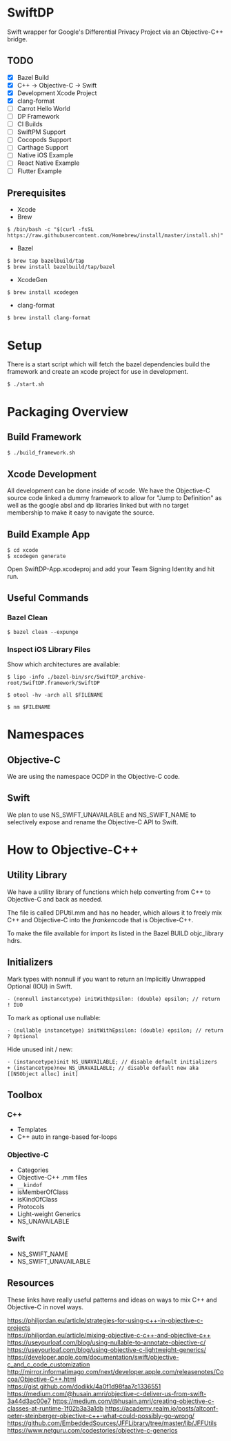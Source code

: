 # SwiftDP

Swift wrapper for Google's Differential Privacy Project via an Objective-C++ bridge.

## TODO

- [x] Bazel Build
- [x] C++ -> Objective-C -> Swift
- [x] Development Xcode Project
- [x] clang-format
- [ ] Carrot Hello World
- [ ] DP Framework
- [ ] CI Builds
- [ ] SwiftPM Support
- [ ] Cocopods Support
- [ ] Carthage Support
- [ ] Native iOS Example
- [ ] React Native Example
- [ ] Flutter Example

## Prerequisites

- Xcode
- Brew

```
$ /bin/bash -c "$(curl -fsSL https://raw.githubusercontent.com/Homebrew/install/master/install.sh)"
```

- Bazel

```
$ brew tap bazelbuild/tap
$ brew install bazelbuild/tap/bazel
```

- XcodeGen

```
$ brew install xcodegen
```

- clang-format

```
$ brew install clang-format
```

# Setup

There is a start script which will fetch the bazel dependencies build the framework and
create an xcode project for use in development.

```
$ ./start.sh
```

# Packaging Overview

## Build Framework

```
$ ./build_framework.sh
```

## Xcode Development

All development can be done inside of xcode. We have the Objective-C source code linked a dummy framework to allow for "Jump to Definition" as well as the google absl and dp libraries linked but with no target membership to make it easy to navigate the source.

## Build Example App

```
$ cd xcode
$ xcodegen generate
```

Open SwiftDP-App.xcodeproj and add your Team Signing Identity and hit run.

## Useful Commands

### Bazel Clean

```
$ bazel clean --expunge
```

### Inspect iOS Library Files

Show which architectures are available:

```
$ lipo -info ./bazel-bin/src/SwiftDP_archive-root/SwiftDP.framework/SwiftDP
```

```
$ otool -hv -arch all $FILENAME
```

```
$ nm $FILENAME
```

# Namespaces

## Objective-C

We are using the namespace OCDP in the Objective-C code.

## Swift

We plan to use NS_SWIFT_UNAVAILABLE and NS_SWIFT_NAME to selectively expose and rename the Objective-C API to Swift.

# How to Objective-C++

## Utility Library

We have a utility library of functions which help converting from C++ to Objective-C and back as needed.

The file is called DPUtil.mm and has no header, which allows it to freely mix C++ and Objective-C into the *franken*code that is Objective-C++.

To make the file available for import its listed in the Bazel BUILD objc_library hdrs.

## Initializers

Mark types with nonnull if you want to return an Implicitly Unwrapped Optional (IOU) in Swift.

```
- (nonnull instancetype) initWithEpsilon: (double) epsilon; // return ! IUO
```

To mark as optional use nullable:

```
- (nullable instancetype) initWithEpsilon: (double) epsilon; // return ? Optional
```

Hide unused init / new:

```
- (instancetype)init NS_UNAVAILABLE; // disable default initializers
+ (instancetype)new NS_UNAVAILABLE; // disable default new aka [[NSObject alloc] init]
```

## Toolbox

### C++

- Templates
- C++ auto in range-based for-loops

### Objective-C

- Categories
- Objective-C++ .mm files
- `__kindof`
- isMemberOfClass
- isKindOfClass
- Protocols
- Light-weight Generics
- NS_UNAVAILABLE

### Swift

- NS_SWIFT_NAME
- NS_SWIFT_UNAVAILABLE

## Resources

These links have really useful patterns and ideas on ways to mix C++ and Objective-C in novel ways.

https://philjordan.eu/article/strategies-for-using-c++-in-objective-c-projects  
https://philjordan.eu/article/mixing-objective-c-c++-and-objective-c++  
https://useyourloaf.com/blog/using-nullable-to-annotate-objective-c/
https://useyourloaf.com/blog/using-objective-c-lightweight-generics/
https://developer.apple.com/documentation/swift/objective-c_and_c_code_customization
http://mirror.informatimago.com/next/developer.apple.com/releasenotes/Cocoa/Objective-C++.html
https://gist.github.com/dodikk/4a0f1d98faa7c1336551
https://medium.com/@husain.amri/objective-c-deliver-us-from-swift-3a44d3ac00e7
https://medium.com/@husain.amri/creating-objective-c-classes-at-runtime-1f02b3a3a1db
https://academy.realm.io/posts/altconf-peter-steinberger-objective-c++-what-could-possibly-go-wrong/
https://github.com/EmbeddedSources/JFFLibrary/tree/master/lib/JFFUtils
https://www.netguru.com/codestories/objective-c-generics
